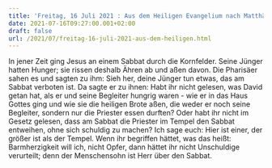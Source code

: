 ```yaml
---
title: 'Freitag, 16 Juli 2021 : Aus dem Heiligen Evangelium nach Matthäus - Mt 12,1-8.'
date: 2021-07-16T09:27:00.001+02:00
draft: false
url: /2021/07/freitag-16-juli-2021-aus-dem-heiligen.html
---
```


In jener Zeit ging Jesus an einem Sabbat durch die Kornfelder. Seine Jünger hatten Hunger; sie rissen deshalb Ähren ab und aßen davon. Die Pharisäer sahen es und sagten zu ihm: Sieh her, deine Jünger tun etwas, das am Sabbat verboten ist. Da sagte er zu ihnen: Habt ihr nicht gelesen, was David getan hat, als er und seine Begleiter hungrig waren - wie er in das Haus Gottes ging und wie sie die heiligen Brote aßen, die weder er noch seine Begleiter, sondern nur die Priester essen durften? Oder habt ihr nicht im Gesetz gelesen, dass am Sabbat die Priester im Tempel den Sabbat entweihen, ohne sich schuldig zu machen? Ich sage euch: Hier ist einer, der größer ist als der Tempel. Wenn ihr begriffen hättet, was das heißt: Barmherzigkeit will ich, nicht Opfer, dann hättet ihr nicht Unschuldige verurteilt; denn der Menschensohn ist Herr über den Sabbat.